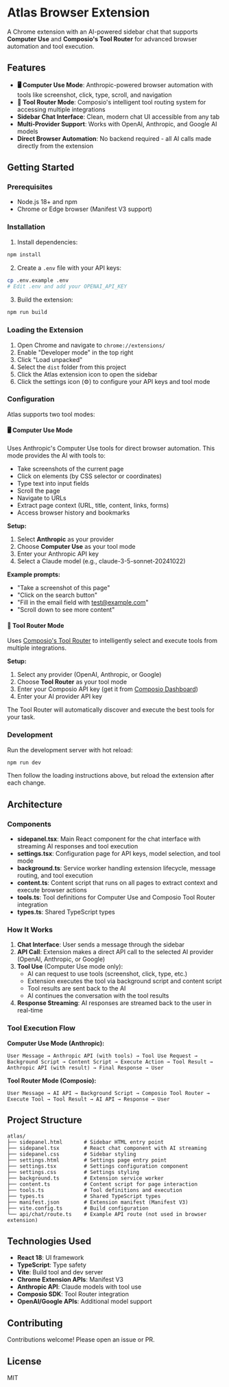 # Atlas Browser Extension

A Chrome extension with an AI-powered sidebar chat that supports **Computer Use** and **Composio's Tool Router** for advanced browser automation and tool execution.

## Features

- **🖥️ Computer Use Mode**: Anthropic-powered browser automation with tools like screenshot, click, type, scroll, and navigation
- **🔧 Tool Router Mode**: Composio's intelligent tool routing system for accessing multiple integrations
- **Sidebar Chat Interface**: Clean, modern chat UI accessible from any tab
- **Multi-Provider Support**: Works with OpenAI, Anthropic, and Google AI models
- **Direct Browser Automation**: No backend required - all AI calls made directly from the extension

## Getting Started

### Prerequisites

- Node.js 18+ and npm
- Chrome or Edge browser (Manifest V3 support)

### Installation

1. Install dependencies:
```bash
npm install
```

2. Create a `.env` file with your API keys:
```bash
cp .env.example .env
# Edit .env and add your OPENAI_API_KEY
```

3. Build the extension:
```bash
npm run build
```

### Loading the Extension

1. Open Chrome and navigate to `chrome://extensions/`
2. Enable "Developer mode" in the top right
3. Click "Load unpacked"
4. Select the `dist` folder from this project
5. Click the Atlas extension icon to open the sidebar
6. Click the settings icon (⚙️) to configure your API keys and tool mode

### Configuration

Atlas supports two tool modes:

#### 🖥️ Computer Use Mode
Uses Anthropic's Computer Use tools for direct browser automation. This mode provides the AI with tools to:
- Take screenshots of the current page
- Click on elements (by CSS selector or coordinates)
- Type text into input fields
- Scroll the page
- Navigate to URLs
- Extract page context (URL, title, content, links, forms)
- Access browser history and bookmarks

**Setup:**
1. Select **Anthropic** as your provider
2. Choose **Computer Use** as your tool mode
3. Enter your Anthropic API key
4. Select a Claude model (e.g., claude-3-5-sonnet-20241022)

**Example prompts:**
- "Take a screenshot of this page"
- "Click on the search button"
- "Fill in the email field with test@example.com"
- "Scroll down to see more content"

#### 🔧 Tool Router Mode
Uses [Composio's Tool Router](https://docs.composio.dev/docs/tool-router/quick-start) to intelligently select and execute tools from multiple integrations.

**Setup:**
1. Select any provider (OpenAI, Anthropic, or Google)
2. Choose **Tool Router** as your tool mode
3. Enter your Composio API key (get it from [Composio Dashboard](https://app.composio.dev/settings))
4. Enter your AI provider API key

The Tool Router will automatically discover and execute the best tools for your task.

### Development

Run the development server with hot reload:
```bash
npm run dev
```

Then follow the loading instructions above, but reload the extension after each change.

## Architecture

### Components

- **sidepanel.tsx**: Main React component for the chat interface with streaming AI responses and tool execution
- **settings.tsx**: Configuration page for API keys, model selection, and tool mode
- **background.ts**: Service worker handling extension lifecycle, message routing, and tool execution
- **content.ts**: Content script that runs on all pages to extract context and execute browser actions
- **tools.ts**: Tool definitions for Computer Use and Composio Tool Router integration
- **types.ts**: Shared TypeScript types

### How It Works

1. **Chat Interface**: User sends a message through the sidebar
2. **API Call**: Extension makes a direct API call to the selected AI provider (OpenAI, Anthropic, or Google)
3. **Tool Use** (Computer Use mode only):
   - AI can request to use tools (screenshot, click, type, etc.)
   - Extension executes the tool via background script and content script
   - Tool results are sent back to the AI
   - AI continues the conversation with the tool results
4. **Response Streaming**: AI responses are streamed back to the user in real-time

### Tool Execution Flow

**Computer Use Mode (Anthropic):**
```
User Message → Anthropic API (with tools) → Tool Use Request → 
Background Script → Content Script → Execute Action → Tool Result → 
Anthropic API (with result) → Final Response → User
```

**Tool Router Mode (Composio):**
```
User Message → AI API → Background Script → Composio Tool Router → 
Execute Tool → Tool Result → AI API → Response → User
```

## Project Structure

```
atlas/
├── sidepanel.html       # Sidebar HTML entry point
├── sidepanel.tsx        # React chat component with AI streaming
├── sidepanel.css        # Sidebar styling
├── settings.html        # Settings page entry point
├── settings.tsx         # Settings configuration component
├── settings.css         # Settings styling
├── background.ts        # Extension service worker
├── content.ts           # Content script for page interaction
├── tools.ts             # Tool definitions and execution
├── types.ts             # Shared TypeScript types
├── manifest.json        # Extension manifest (Manifest V3)
├── vite.config.ts       # Build configuration
└── api/chat/route.ts    # Example API route (not used in browser extension)
```

## Technologies Used

- **React 18**: UI framework
- **TypeScript**: Type safety
- **Vite**: Build tool and dev server
- **Chrome Extension APIs**: Manifest V3
- **Anthropic API**: Claude models with tool use
- **Composio SDK**: Tool Router integration
- **OpenAI/Google APIs**: Additional model support

## Contributing

Contributions welcome! Please open an issue or PR.

## License

MIT
